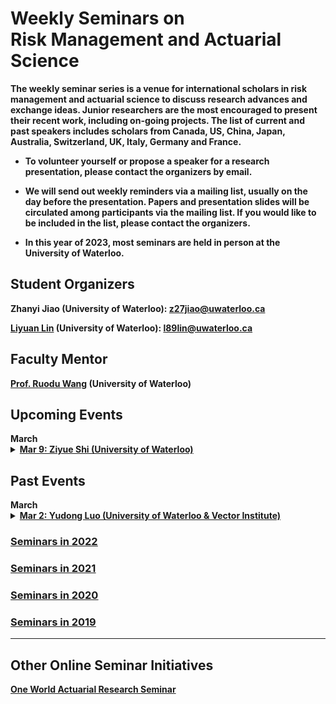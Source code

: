 # Weekly Seminars on <br/> Risk Management and Actuarial Science

<b>The weekly seminar series is a venue for international scholars in risk management and actuarial science to discuss research advances and exchange ideas. Junior researchers are the most encouraged to present their recent work, including on-going projects. The list of current and past speakers includes scholars from Canada, US, China, Japan, Australia, Switzerland, UK, Italy, Germany and France. </b>

* <b>To volunteer yourself or propose a speaker for a research presentation, please contact the organizers by email. </b>

* <b>We will send out weekly reminders via a mailing list, usually on the day before the presentation. Papers and presentation slides will be circulated among participants via the mailing list. If you would like to be included in the list, please contact the organizers.</b>

* <b>In this year of 2023, most seminars are held in person at the University of Waterloo.

## Student Organizers

<b>Zhanyi Jiao (University of Waterloo):
<a href="mailto:z27jiao@uwaterloo.ca">z27jiao@uwaterloo.ca</a></b>

<b>[Liyuan Lin](https://liyuan-lin.github.io/Liyuan/) (University of Waterloo):
<a href="mailto:l89lin@uwaterloo.ca">l89lin@uwaterloo.ca</a></b>

 


## Faculty Mentor
<b>[Prof. Ruodu Wang](http://sas.uwaterloo.ca/~wang/) (University of Waterloo) </b>


## Upcoming Events
<body>
<b>March</b>
 
<details>
      <summary><u><b>Mar 9: Ziyue Shi (University of Waterloo)  </b></u></summary>
        <ol>
          <blockquote>
            <p><b> Title: The design of an optimal retrospective rating plan </b></p>
            <p><b> Speaker: Ziyue Shi (PhD Student, University of Waterloo) </b></p>
            <p><b> Time: 15:30 - 17:00 pm, Mar 9 (Thu) </b></p>
            <p><b> Location: M3 4206 </b></p>
            <p><b> Abstract: This talk is based on the work of Chen et al. (2016), which studies an optimal retrospective rating plan by minimizing the risk exposure of the insured under the framework of convex order. This paper adopts a little-studied premium principle called the retrospective rating plan premium. This premium principle considers the insured's actual losses during the policy year and, in fact, it is widely used in insurance practice. In this talk, we will introduce the retrospective rating plan premium, elaborate on the model setup, and discuss the main results of the background paper.   </b></p>
          </blockquote>
        </ol>
</details>   
 
</body>


## Past Events

<body>
<b>March</b>
<details>
      <summary><u><b>Mar 2: Yudong Luo (University of Waterloo & Vector Institute)  </b></u></summary>
        <ol>
          <blockquote>
            <p><b> Title: Mean-Variance Reinforcement Learning </b></p>
            <p><b> Speaker: <a href = "http://miyunluo.com/"> Yudong Luo </a> (PhD Candidate, University of Waterloo & Vector Institute) </b></p>
            <p><b> Time: 15:30 - 17:00 pm, Mar 2 (Thu) </b></p>
            <p><b> Location: M3 4206 </b></p>
            <p><b> Abstract: Restricting the variance of a policy's return is a popular choice in risk-averse reinforcement learning (RL) literature due to its clear mathematical definition and easy interpretability. In this presentation, the fundamental concepts of traditional risk-neutral RL are first introduced, followed with the risk-averse mean-variance RL problem. The existing mean-variance RL methods are described, and their limitations are discussed.  </b></p>
          </blockquote>
        </ol>
</details>  
</body>
 
### [<u>Seminars in 2022</u>](./2022.html)

### [<u>Seminars in 2021</u>](./2021.html)

### [<u>Seminars in 2020</u>](./2020.html)

### [<u>Seminars in 2019</u>](./2019.html)



* * *
## Other Online Seminar Initiatives
[One World Actuarial Research Seminar](http://www.maths.usyd.edu.au/u/munir/owars/)

